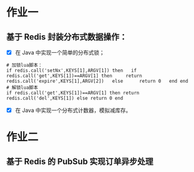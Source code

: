 # 作业一
## 基于 Redis 封装分布式数据操作：
- [x] 在 Java 中实现一个简单的分布式锁；
```
# 加锁lua脚本：
if redis.call('setNx',KEYS[1],ARGV[1]) then   if redis.call('get',KEYS[1])==ARGV[1] then     return redis.call('expire',KEYS[1],ARGV[2])   else      return 0   end end
# 解锁lua脚本
if redis.call('get',KEYS[1])==ARGV[1] then return redis.call('del',KEYS[1]) else return 0 end
```
- [x] 在 Java 中实现一个分布式计数器，模拟减库存。

# 作业二
## 基于 Redis 的 PubSub 实现订单异步处理